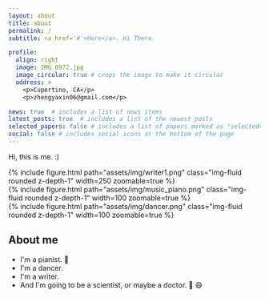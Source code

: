 ```yaml
---
layout: about
title: about
permalink: /
subtitle: <a href='#'>Here</a>. Hi There.

profile:
  align: right
  image: IMG_0972.jpg
  image_circular: true # crops the image to make it circular
  address: >
    <p>Cupertino, CA</p>
    <p>zhengyaxin06@gmail.com</p>

news: true  # includes a list of news items
latest_posts: true  # includes a list of the newest posts
selected_papers: false # includes a list of papers marked as "selected={true}"
social: false # includes social icons at the bottom of the page
---
```


Hi, this is me. :)
<div class="row mt-3">
    <div class="col-sm mt-3 mt-md-0">
        {% include figure.html path="assets/img/writer1.png" class="img-fluid rounded z-depth-1" width=250 zoomable=true %}
    </div>
    <div class="col-sm mt-3 mt-md-0">
        {% include figure.html path="assets/img/music_piano.png" class="img-fluid rounded z-depth-1" width=100 zoomable=true %}
    </div>
    <div class="col-sm mt-3 mt-md-0">
        {% include figure.html path="assets/img/dancer.png" class="img-fluid rounded z-depth-1" width=100 zoomable=true %}
    </div>
</div>

## About me
* I'm a pianist. :no_good:
* I'm a dancer.
* I'm a writer.
* And I'm going to be a scientist, or maybe a doctor. :robot: :smile: